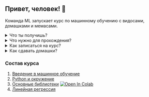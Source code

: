 ## Привет, человек! 🤖

Команда ML запускает курс по машинному обучению с видосами, домашками и мемаcами.

<details>
<summary>Что ты получишь?</summary>
<p>
  
* Курс поможет тебе пройти от основ до решения реальной задачи и заложит базу для изучения более сложных тем
* Из семинара "введение в машинное обучение" ты получишь обзор текущего состояния области машинного обучения, классификацию подходов и алгоритмов от классических до state-of-the-art
* В ходе курса получишь минимальные навыки программирования на Python и представление о необходимом математическом аппарате
* Опыт работы с базовыми библиотеками, такими как numpy и matplotlib
* Решишь задачу предсказания цен домов на реальных данных 🔥
* Получишь проверенный преподавателями дистрибутив в своём github <img width="20" src="https://image.flaticon.com/icons/svg/25/25231.svg">

</p>
</details>

<details>
<summary>Что нужно для прохождения?</summary>
<p> 
  
* Курс рассчитан на обычного разработчика, которому интересно погрузиться в Data Science и машинное обучение
* Курс состоит из четырёх семинаров продолжительностью примерно в полтора-два часа каждый
* Для успешного прохождения курса нужно выполнить домашние задания, где вам нужно будет самостоятельно реализовать часть алгоритмов 
* Домашние задания можно выполнять где угодно, не обязательно устанавливать окружение, достаточно просто дописать код в заранее подготовленных ноутбуках в Google Colab, запустить которые можно просто нажав на кнопку [![Open In Colab](https://colab.research.google.com/assets/colab-badge.svg)](https://colab.research.google.com/github/mts-machines-learn/ml-course-dec2019/blob/dev/3.%20%D0%9E%D1%81%D0%BD%D0%BE%D0%B2%D0%BD%D1%8B%D0%B5%20%D0%B1%D0%B8%D0%B1%D0%BB%D0%B8%D0%BE%D1%82%D0%B5%D0%BA%D0%B8/Lesson_3.ipynb)

</p>
</details>

<details>
<summary>Как записаться на курс?</summary>
<p>
  
* coming soon

</p>
</details>

<details>
<summary>Как сдавать домашки?</summary>
<p> 

Для выполнения и сдачи домашек достаточно `google colab`, который позволяет выполнять код онлайн в облаке, и github, который предоставляет мощный инструмент для ревью кода специалистами. Чтобы успешно пройти курс и получить крутой репозиторий нужно выполнить следующие шаги:

1. Форкнуть этот репозиторий себе кнопкой <img height="40" src="https://upload.wikimedia.org/wikipedia/commons/3/38/GitHub_Fork_Button.png"> на самом верху страницы. 
2. Открыть ноутбук занятия в составе курса на этой странице или предпросмотра самого ноутбука в этом репозитории, например [Основные библиотеки](./3.%20%D0%9E%D1%81%D0%BD%D0%BE%D0%B2%D0%BD%D1%8B%D0%B5%20%D0%B1%D0%B8%D0%B1%D0%BB%D0%B8%D0%BE%D1%82%D0%B5%D0%BA%D0%B8/Lesson_3.ipynb)
3. Есть несколько способов открыть ноутбук для работы:
    * Самый простой способ выполнить и сохранить доработанный ноутбук себе в репозиторий - использовать [расширение для chrome](https://chrome.google.com/webstore/detail/open-in-colab/iogfkhleblhcpcekbiedikdehleodpjo), которое откроет в `colab` ноутбук именно из вашего репозитория и его можно будет сохранить в прямо ваш репозиторий одной кнопкой. 
    * Если вы откроете ноутбук кнопкой ![Open In Colab](https://colab.research.google.com/assets/colab-badge.svg), то изменённый ноутбук можно будет залить в ваш репозиторий только сохранив из `colab` как файл.
    * Если вы хотите выполнить код на своей машине, клонируйте репозиторий и устанавливайте окружение, как рассказывается на семинаре "Python и окружение".
4. Выполняете ноутбук, пишите код в ячейках.
5. Закомитьте ноутбук в ваш репозиторий. 
    * Если ноутбук открыт расширением, то сохраняете `File->Save a copy in Github...`,  будет предложен сразу ваш репозиторий и нужно только нажать `ok`. 
    * Если вы открывали ноутбук кнопкой ![Open In Colab](https://colab.research.google.com/assets/colab-badge.svg), то нужно сохранить файл `File->Download .ipynb`. Сохранённый файл закомитить в репозиторий через интерфейс github `Upload file` или через командную строку в ветку `dev`.
    * Если вы запускали ноутбук локально _like a profi_, файл нужно закоммитить в репозиторий через интерфейс github `Upload file` или через командную строку в ветку `dev`.
6. Ваш код с machine learning на github! Чтобы его отревьювил преподаватель, нужно пригласить его для коллаборации в ваш репозиторий. Наверху страницы вашего репозитория есть кнопка `Settings`, далее `Collaborator` и вбиваете `username` преподавателя, полученный при регистрации на курс.
7. Для ревью домашней работы нужно сделать `pull request` из ветки `dev` в ветку `master` вашего репозитория,  сделать это можно прямо на странице репозитория кнопкой  `New pull request` или из командной строки. 
8. На странице созданного `Pull request` спава есть поле `Revievers`, - когда преподаватель примет приглашение на коллаборацию его ник появиться в списке ревьюверов и можно будет пригласить его.
9. Когда преподаватель посмотрит и прокомментирует ваше решение вы получите письмо на почту. При внесении исправлений или заливки новой домашней работы нужно нажать `re-request review` там же, где вы выбирали ревьювера.
10. 🎇🎆 Преподаватель принял ваше домашнее задание вы делаете `merge`  и на гитхабе у вас отличный репозиторий с  machine learning! 

</details>

### Состав курса

1. [Введение в машинное обучение](https://docs.google.com/presentation/d/1YWKiDTNDOX4lxNjyxqV1brSXZOzV-LqRiSsqxCZeRfE/edit?usp=sharing)
2. [Python и окружение](https://github.com/mts-machines-learn/ml-course-dec2019)
3. [Основные библиотеки](./3.%20%D0%9E%D1%81%D0%BD%D0%BE%D0%B2%D0%BD%D1%8B%D0%B5%20%D0%B1%D0%B8%D0%B1%D0%BB%D0%B8%D0%BE%D1%82%D0%B5%D0%BA%D0%B8/Lesson_3.ipynb) [![Open In Colab](https://colab.research.google.com/assets/colab-badge.svg)](https://colab.research.google.com/github/mts-machines-learn/ml-course-dec2019/blob/dev/3.%20%D0%9E%D1%81%D0%BD%D0%BE%D0%B2%D0%BD%D1%8B%D0%B5%20%D0%B1%D0%B8%D0%B1%D0%BB%D0%B8%D0%BE%D1%82%D0%B5%D0%BA%D0%B8/Lesson_3.ipynb)
4. [Линейная регрессия](https://github.com/mts-machines-learn/ml-course-dec2019)
